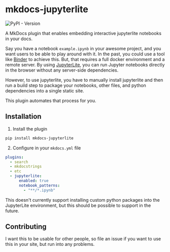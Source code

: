 
# mkdocs-jupyterlite

![PyPI - Version](https://img.shields.io/pypi/v/mkdocs-jupyterlite)

A MkDocs plugin that enables embedding interactive jupyterlite notebooks in your docs.

Say you have a notebook `example.ipynb` in your awesome project, and you want
users to be able to play around with it.
In the past, you could use a tool like [Binder](https://mybinder.org/) to achieve this.
But, that requires a full docker environment and a remote server.
By using [JupyterLite](https://jupyterlite.readthedocs.io/),
you can run Jupyter notebooks directly in the browser without any server-side dependencies.

However, to use jupyterlite, you have to manually install jupyterlite and
then run a build step to package your notebooks, other files, and python
dependencies into a single static site.

This plugin automates that process for you.

## Installation

1. Install the plugin

```bash
pip install mkdocs-jupyterlite
```

2. Configure in your `mkdocs.yml` file

```yaml
plugins:
  - search
  - mkdocstrings
  - etc
  - jupyterlite:
      enabled: true
      notebook_patterns:
        - "**/*.ipynb"
```

This doesn't currently support installing custom python packages into the
JupyterLite environment, but this should be possible to support in the future.

## Contributing

I want this to be usable for other people, so file an issue if you want
to use this in your site, but run into any problems.